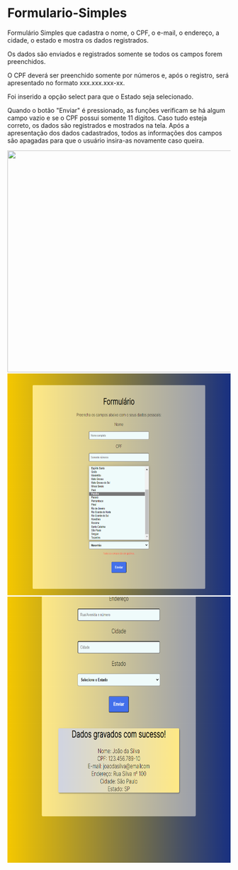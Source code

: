 # Formulario-Simples
Formulário Simples que cadastra o nome, o CPF, o e-mail, o endereço, a cidade, o estado e mostra os dados registrados.

Os dados são enviados e registrados somente se todos os campos forem preenchidos.

O CPF deverá ser preenchido somente por números e, após o registro, será apresentado no formato xxx.xxx.xxx-xx.

Foi inserido a opção select para que o Estado seja selecionado. 

Quando o botão "Enviar" é pressionado, as funções verificam se há algum campo vazio e se o CPF possui somente 11 dígitos. Caso tudo esteja correto, os dados são registrados e mostrados na tela.
Após a apresentação dos dados cadastrados, todos as informações dos campos são apagadas para que o usuário insira-as novamente caso queira. 

<img src="https://github.com/LeticiaTognonDeSousa/Formulario-Simples/blob/master/Images/Formul%C3%A1rioSimples.png?raw=true" width="700" height="500"/>
<img src="https://github.com/LeticiaTognonDeSousa/Formulario-Simples/blob/master/Images/SelecioneoEstado.png?raw=true" width="700" height="500"/>
<img src="https://github.com/LeticiaTognonDeSousa/Formulario-Simples/blob/master/Images/DadosGravados.png?raw=true" width="700" height="600"/>

